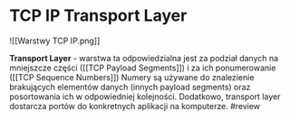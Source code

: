 # TCP IP Transport Layer

![[Warstwy TCP IP.png]]

**Transport Layer** - warstwa ta odpowiedzialna jest za podział danych na mniejszcze części ([[TCP Payload Segments]]) i za ich ponumerowanie ([[TCP Sequence Numbers]]) Numery są używane do znalezienie brakujących elementów danych (innych payload segments) oraz posortowania ich w odpowiedniej kolejności.
Dodatkowo, transport layer dostarcza portów do konkretnych aplikacji na komputerze. #review